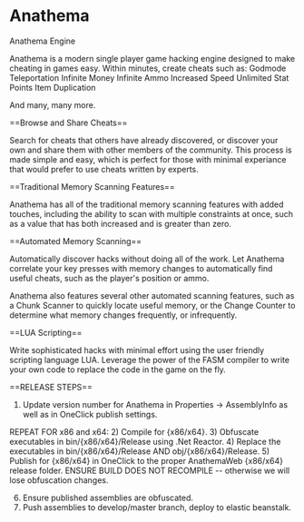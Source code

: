 # Anathema

Anathema Engine

Anathema is a modern single player game hacking engine designed to make cheating in games easy. Within minutes, create cheats such as:
Godmode
Teleportation
Infinite Money
Infinite Ammo
Increased Speed
Unlimited Stat Points
Item Duplication

And many, many more.

==Browse and Share Cheats==

Search for cheats that others have already discovered, or discover your own and share them with other members of the community. This process is made simple and easy, which is perfect for those with minimal experiance that would prefer to use cheats written by experts.

==Traditional Memory Scanning Features==

Anathema has all of the traditional memory scanning features with added touches, including the ability to scan with multiple constraints at once, such as a value that has both increased and is greater than zero.

==Automated Memory Scanning==

Automatically discover hacks without doing all of the work. Let Anathema correlate your key presses with memory changes to automatically find useful cheats, such as the player's position or ammo.

Anathema also features several other automated scanning features, such as a Chunk Scanner to quickly locate useful memory, or the Change Counter to determine what memory changes frequently, or infrequently.

==LUA Scripting==

Write sophisticated hacks with minimal effort using the user friendly scripting language LUA. Leverage the power of the FASM compiler to write your own code to replace the code in the game on the fly. 

==RELEASE STEPS==

1) Update version number for Anathema in Properties -> AssemblyInfo as well as in OneClick publish settings.

REPEAT FOR x86 and x64:
2) Compile for {x86/x64}.
3) Obfuscate executables in bin/{x86/x64}/Release using .Net Reactor.
4) Replace the executables in bin/{x86/x64}/Release AND obj/{x86/x64}/Release.
5) Publish for {x86/x64} in OneClick to the proper AnathemaWeb {x86/x64} release folder. ENSURE BUILD DOES NOT RECOMPILE -- otherwise we will lose obfuscation changes.

6) Ensure published assemblies are obfuscated.
7) Push assemblies to develop/master branch, deploy to elastic beanstalk.
